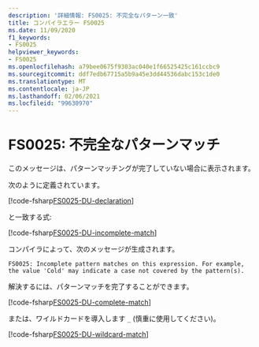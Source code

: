 ```yaml
---
description: '詳細情報: FS0025: 不完全なパターン一致'
title: コンパイラエラー FS0025
ms.date: 11/09/2020
f1_keywords:
- FS0025
helpviewer_keywords:
- FS0025
ms.openlocfilehash: a79bee0675f9303ac040e1f66525425c161ccbc9
ms.sourcegitcommit: ddf7edb67715a5b9a45e3dd44536dabc153c1de0
ms.translationtype: MT
ms.contentlocale: ja-JP
ms.lasthandoff: 02/06/2021
ms.locfileid: "99630970"
---
```

# <a name="fs0025-incomplete-pattern-match"></a>FS0025: 不完全なパターンマッチ

このメッセージは、パターンマッチングが完了していない場合に表示されます。

次のように定義されています。

[!code-fsharp[FS0025-DU-declaration](~/samples/snippets/fsharp/compiler-messages/fs0025.fsx#L2-L6)]

と一致する式:

[!code-fsharp[FS0025-DU-incomplete-match](~/samples/snippets/fsharp/compiler-messages/fs0025.fsx#L15-L17)]

コンパイラによって、次のメッセージが生成されます。

```text
FS0025: Incomplete pattern matches on this expression. For example, the value 'Cold' may indicate a case not covered by the pattern(s).
```

解決するには、パターンマッチを完了することができます。

[!code-fsharp[FS0025-DU-complete-match](~/samples/snippets/fsharp/compiler-messages/fs0025.fsx#L9-L12)]

または、ワイルドカードを導入します `_` (慎重に使用してください)。

[!code-fsharp[FS0025-DU-wildcard-match](~/samples/snippets/fsharp/compiler-messages/fs0025.fsx#L20-L23)]

